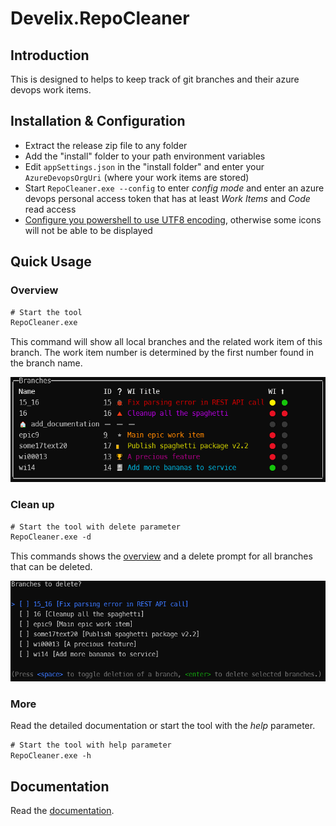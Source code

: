 # Develix.RepoCleaner

## Introduction

This is designed to helps to keep track of git branches and their azure devops work items.

## Installation & Configuration

- Extract the release zip file to any folder
- Add the "install" folder to your path environment variables
- Edit `appSettings.json` in the "install folder" and enter your `AzureDevopsOrgUri` (where your work items are stored)
- Start `RepoCleaner.exe --config` to enter _config mode_ and enter an azure devops personal access token that has at least _Work Items_ and _Code_ read access
- [Configure you powershell to use UTF8 encoding](), otherwise some icons will not be able to be displayed

## Quick Usage

### Overview

```ps
# Start the tool
RepoCleaner.exe
```

This command will show all local branches and the related work item of this branch. The work item number is determined by the first number found in the branch name.

![Example image - Overview](docs/example-overview.png)

### Clean up

```ps
# Start the tool with delete parameter
RepoCleaner.exe -d
```

This commands shows the [overview](#overview) and a delete prompt for all branches that can be deleted.

![Example image - Clean up branches](docs/example-clean_up.png)

### More

Read the detailed documentation or start the tool with the _help_ parameter.

```ps
# Start the tool with help parameter
RepoCleaner.exe -h
```

## Documentation

Read the [documentation](docs/doc.md).
